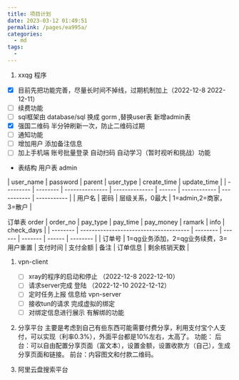 ```yaml
---
title: 项目计划
date: 2023-03-12 01:49:51
permalink: /pages/ea995a/
categories:
  - md
tags:
  - 
---
```

1. xxqg 程序 
  - [X] 目前先把功能完善，尽量长时间不掉线，过期机制加上（2022-12-8 2022-12-11）
  - [ ] 续费功能
  - [ ] sql框架由 database/sql 换成 gorm ,替换user表 新增admin表
  - [X] 强国二维码 半分钟刷新一次，防止二维码过期
  - [ ] 通知功能 
  - [ ] 增加用户 添加备注信息 
  - [ ] 加上手机端 账号批量登录 自动扫码 自动学习（暂时视听和挑战）功能

- 表结构
用户表 admin

 | user_name | password | parent          | user_type              | create_time | update_time |
| --------- | -------- | --------------- | -------------- | ------ | ------------ | ----------- | ----------- |
| 用户名    | 密码     | 层级关系，0最大 | 1=admin,2=商家，3=散户  |

订单表 order
| order_no | pay_type                               | pay_time | pay_money | ramark | info | check_days |
| -------- | -------------------------------------- | -------- | ------ | -------  | ------ | -------- |
| 订单号   | 1=qg业务添加，2=qg业务续费，3=用户重置 | 支付时间 | 支付金额  | 备注   | 订单信息   | 剩余核销天数 | 




1. vpn-client
   - [ ] xray的程序的启动和停止 （2022-12-8 2022-12-10）
   - [ ] 请求server完成 登陆 （2022-12-10 2022-12-12）
   - [ ] 定时任务上报 信息给  vpn-server 
   - [ ] 接收tun的请求  完成虚拟的绑定
   - [ ] 对绑定信息进行展示 有解绑的功能  

2. 分享平台
   主要是考虑到自己有些东西可能需要付费分享，利用支付宝个人支付，可以实现（利率0.3%），外面平台都是10%左右，太高了。
   功能：
    后台：可以自由配置分享页面（富文本），设置金额，设置收款方（自己），生成分享页面和链接。
    前台：内容图文和付款二维码。

3. 阿里云盘搜索平台
